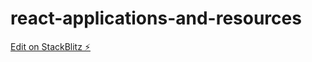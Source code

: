 # react-applications-and-resources

[Edit on StackBlitz ⚡️](https://stackblitz.com/edit/react-hyqj2d)